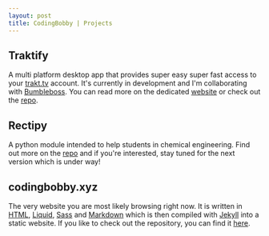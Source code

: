 ```yaml
---
layout: post
title: CodingBobby | Projects
---
```


## Traktify
A multi platform desktop app that provides super easy super fast access to your [trakt.tv](https://trakt.tv) account.
It's currently in development and I'm collaborating with [Bumbleboss](https://bumbleboss.xyz).
You can read more on the dedicated [website](/traktify) or check out the [repo](https://github.com/CodingBobby/traktify).

## Rectipy
A python module intended to help students in chemical engineering.
Find out more on the [repo](https://github.com/CodingBobby/rectipy) and if you're interested, stay tuned for the next version which is under way!

## codingbobby.xyz
The very website you are most likely browsing right now.
It is written in [HTML](https://html.spec.whatwg.org/), [Liquid](https://shopify.github.io/liquid/), [Sass](https://sass-lang.com/) and [Markdown](https://daringfireball.net/projects/markdown/) which is then compiled with [Jekyll](https://jekyllrb.com/) into a static website.
If you like to check out the repository, you can find it [here](https://github.com/CodingBobby/codingbobby.github.io).
